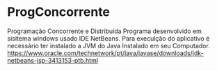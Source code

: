 # ProgConcorrente
Programação Concorrente e Distribuída
Programa desenvolvido em sisitema windows usado IDE NetBeans. Para execulção do aplicativo é necessário ter instalado a JVM do  Java Instalado em seu Computador.
https://www.oracle.com/technetwork/pt/java/javase/downloads/jdk-netbeans-jsp-3413153-ptb.html
